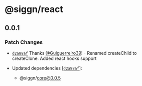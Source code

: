 # @siggn/react

## 0.0.1

### Patch Changes

- [`d2a88af`](https://github.com/Guiguerreiro39/siggn/commit/d2a88af8e484f28e436c594cd3238379295941a2)
  Thanks [@Guiguerreiro39](https://github.com/Guiguerreiro39)! - Renamed createChild to createClone.
  Added react hooks support

- Updated dependencies
  [[`d2a88af`](https://github.com/Guiguerreiro39/siggn/commit/d2a88af8e484f28e436c594cd3238379295941a2)]:
  - @siggn/core@0.0.5
